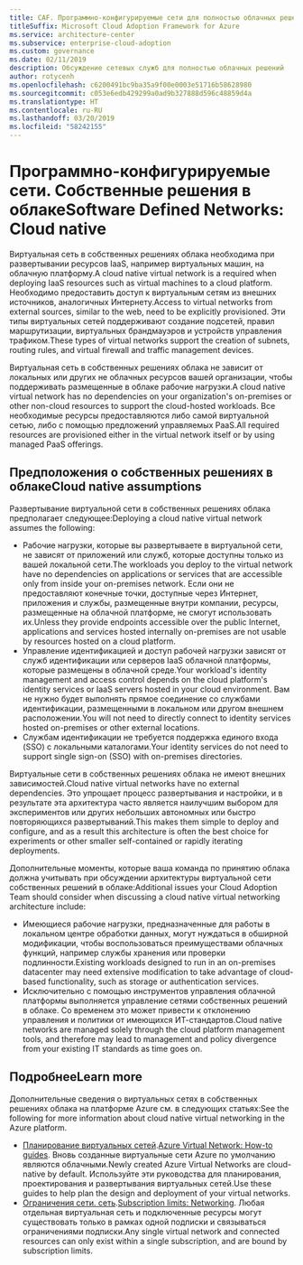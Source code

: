 ```yaml
---
title: CAF. Программно-конфигурируемые сети для полностью облачных решений
titleSuffix: Microsoft Cloud Adoption Framework for Azure
ms.service: architecture-center
ms.subservice: enterprise-cloud-adoption
ms.custom: governance
ms.date: 02/11/2019
description: Обсуждение сетевых служб для полностью облачных решений
author: rotycenh
ms.openlocfilehash: c6200491bc9ba35a9f00e0003e51716b58628980
ms.sourcegitcommit: c053e6edb429299a0ad9b327888d596c48859d4a
ms.translationtype: HT
ms.contentlocale: ru-RU
ms.lasthandoff: 03/20/2019
ms.locfileid: "58242155"
---
```

# <a name="software-defined-networks-cloud-native"></a><span data-ttu-id="61a6d-103">Программно-конфигурируемые сети. Собственные решения в облаке</span><span class="sxs-lookup"><span data-stu-id="61a6d-103">Software Defined Networks: Cloud native</span></span>

<span data-ttu-id="61a6d-104">Виртуальная сеть в собственных решениях облака необходима при развертывании ресурсов IaaS, например виртуальных машин, на облачную платформу.</span><span class="sxs-lookup"><span data-stu-id="61a6d-104">A cloud native virtual network is a required when deploying IaaS resources such as virtual machines to a cloud platform.</span></span> <span data-ttu-id="61a6d-105">Необходимо предоставить доступ к виртуальным сетям из внешних источников, аналогичных Интернету.</span><span class="sxs-lookup"><span data-stu-id="61a6d-105">Access to virtual networks from external sources, similar to the web, need to be explicitly provisioned.</span></span> <span data-ttu-id="61a6d-106">Эти типы виртуальных сетей поддерживают создание подсетей, правил маршрутизации, виртуальных брандмауэров и устройств управления трафиком.</span><span class="sxs-lookup"><span data-stu-id="61a6d-106">These types of virtual networks support the creation of subnets, routing rules, and virtual firewall and traffic management devices.</span></span>

<span data-ttu-id="61a6d-107">Виртуальная сеть в собственных решениях облака не зависит от локальных или других не облачных ресурсов вашей организации, чтобы поддерживать размещенные в облаке рабочие нагрузки.</span><span class="sxs-lookup"><span data-stu-id="61a6d-107">A cloud native virtual network has no dependencies on your organization's on-premises or other non-cloud resources to support the cloud-hosted workloads.</span></span> <span data-ttu-id="61a6d-108">Все необходимые ресурсы предоставляются либо самой виртуальной сетью, либо с помощью предложений управляемых PaaS.</span><span class="sxs-lookup"><span data-stu-id="61a6d-108">All required resources are provisioned either in the virtual network itself or by using managed PaaS offerings.</span></span>

## <a name="cloud-native-assumptions"></a><span data-ttu-id="61a6d-109">Предположения о собственных решениях в облаке</span><span class="sxs-lookup"><span data-stu-id="61a6d-109">Cloud native assumptions</span></span>

<span data-ttu-id="61a6d-110">Развертывание виртуальной сети в собственных решениях облака предполагает следующее:</span><span class="sxs-lookup"><span data-stu-id="61a6d-110">Deploying a cloud native virtual network assumes the following:</span></span>

- <span data-ttu-id="61a6d-111">Рабочие нагрузки, которые вы развертываете в виртуальной сети, не зависят от приложений или служб, которые доступны только из вашей локальной сети.</span><span class="sxs-lookup"><span data-stu-id="61a6d-111">The workloads you deploy to the virtual network have no dependencies on applications or services that are accessible only from inside your on-premises network.</span></span> <span data-ttu-id="61a6d-112">Если они не предоставляют конечные точки, доступные через Интернет, приложения и службы, размещенные внутри компании, ресурсы, размещенные на облачной платформе, не смогут использовать их.</span><span class="sxs-lookup"><span data-stu-id="61a6d-112">Unless they provide endpoints accessible over the public Internet, applications and services hosted internally on-premises are not usable by resources hosted on a cloud platform.</span></span>
- <span data-ttu-id="61a6d-113">Управление идентификацией и доступ рабочей нагрузки зависят от служб идентификации или серверов IaaS облачной платформы, которые размещены в облачной среде.</span><span class="sxs-lookup"><span data-stu-id="61a6d-113">Your workload's identity management and access control depends on the cloud platform's identity services or IaaS servers hosted in your cloud environment.</span></span> <span data-ttu-id="61a6d-114">Вам не нужно будет выполнять прямое соединение со службами идентификации, размещенными в локальном или другом внешнем расположении.</span><span class="sxs-lookup"><span data-stu-id="61a6d-114">You will not need to directly connect to identity services hosted on-premises or other external locations.</span></span>
- <span data-ttu-id="61a6d-115">Службам идентификации не требуется поддержка единого входа (SSO) с локальными каталогами.</span><span class="sxs-lookup"><span data-stu-id="61a6d-115">Your identity services do not need to support single sign-on (SSO) with on-premises directories.</span></span>

<span data-ttu-id="61a6d-116">Виртуальные сети в собственных решениях облака не имеют внешних зависимостей.</span><span class="sxs-lookup"><span data-stu-id="61a6d-116">Cloud native virtual networks have no external dependencies.</span></span> <span data-ttu-id="61a6d-117">Это упрощает процесс развертывания и настройки, и в результате эта архитектура часто является наилучшим выбором для экспериментов или других небольших автономных или быстро повторяющихся развертываний.</span><span class="sxs-lookup"><span data-stu-id="61a6d-117">This makes them simple to deploy and configure, and as a result this architecture is often the best choice for experiments or other smaller self-contained or rapidly iterating deployments.</span></span>

<span data-ttu-id="61a6d-118">Дополнительные моменты, которые ваша команда по принятию облака должна учитывать при обсуждении архитектуры виртуальной сети собственных решений в облаке:</span><span class="sxs-lookup"><span data-stu-id="61a6d-118">Additional issues your Cloud Adoption Team should consider when discussing a cloud native virtual networking architecture include:</span></span>

- <span data-ttu-id="61a6d-119">Имеющиеся рабочие нагрузки, предназначенные для работы в локальном центре обработки данных, могут нуждаться в обширной модификации, чтобы воспользоваться преимуществами облачных функций, например службы хранения или проверки подлинности.</span><span class="sxs-lookup"><span data-stu-id="61a6d-119">Existing workloads designed to run in an on-premises datacenter may need extensive modification to take advantage of cloud-based functionality, such as storage or authentication services.</span></span>
- <span data-ttu-id="61a6d-120">Исключительно с помощью инструментов управления облачной платформы выполняется управление сетями собственных решений в облаке. Со временем это может привести к отклонению управления и политики от имеющихся ИТ-стандартов.</span><span class="sxs-lookup"><span data-stu-id="61a6d-120">Cloud native networks are managed solely through the cloud platform management tools, and therefore may lead to management and policy divergence from your existing IT standards as time goes on.</span></span>

## <a name="learn-more"></a><span data-ttu-id="61a6d-121">Подробнее</span><span class="sxs-lookup"><span data-stu-id="61a6d-121">Learn more</span></span>

<span data-ttu-id="61a6d-122">Дополнительные сведения о виртуальных сетях в собственных решениях облака на платформе Azure см. в следующих статьях:</span><span class="sxs-lookup"><span data-stu-id="61a6d-122">See the following for more information about cloud native virtual networking in the Azure platform.</span></span>

- <span data-ttu-id="61a6d-123">[Планирование виртуальных сетей](/azure/virtual-network/virtual-network-vnet-plan-design-arm).</span><span class="sxs-lookup"><span data-stu-id="61a6d-123">[Azure Virtual Network: How-to guides](/azure/virtual-network/virtual-network-vnet-plan-design-arm).</span></span> <span data-ttu-id="61a6d-124">Вновь созданные виртуальные сети Azure по умолчанию являются облачными.</span><span class="sxs-lookup"><span data-stu-id="61a6d-124">Newly created Azure Virtual Networks are cloud-native by default.</span></span> <span data-ttu-id="61a6d-125">Используйте эти руководства для планирования, проектирования и развертывания виртуальных сетей.</span><span class="sxs-lookup"><span data-stu-id="61a6d-125">Use these guides to help plan the design and deployment of your virtual networks.</span></span>
- <span data-ttu-id="61a6d-126">[Ограничения сети. сеть](/azure/azure-subscription-service-limits?toc=%2fazure%2fvirtual-network%2ftoc.json#networking-limits).</span><span class="sxs-lookup"><span data-stu-id="61a6d-126">[Subscription limits: Networking](/azure/azure-subscription-service-limits?toc=%2fazure%2fvirtual-network%2ftoc.json#networking-limits).</span></span> <span data-ttu-id="61a6d-127">Любая отдельная виртуальная сеть и подключенные ресурсы могут существовать только в рамках одной подписки и связываться ограничениями подписки.</span><span class="sxs-lookup"><span data-stu-id="61a6d-127">Any single virtual network and connected resources can only exist within a single subscription, and are bound by subscription limits.</span></span>
